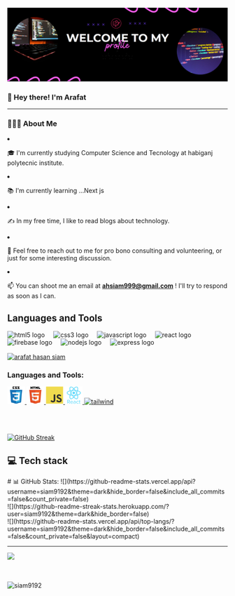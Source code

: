 ![logo](https://github.com/siam9192/Arafat-hasan/blob/main/IMG_20231209_015314.png)
<h3>👋 Hey there! I'm Arafat</h3>
<hr/>
<h3>👨🏻‍💻  About Me</h3
 - 💡 I like to explore new technologies and develop somthing new. 

 - 🎓  I'm currently studying Computer Science and Tecnology at habiganj polytecnic institute.

 - 📚 I'm currently learning ...Next js

 - ✍️  In my free time, I like to read blogs about technology.
   
 - 💬  Feel free to reach out to me for pro bono consulting and volunteering, or just for some interesting discussion.

 - 📫 You can shoot me an email at  **ahsiam999@gmail.com** ! I'll try to respond as soon as I can.
   ## Languages and Tools
<div align="left">
  <img src="https://cdn.jsdelivr.net/gh/devicons/devicon/icons/html5/html5-original.svg" height="40" alt="html5 logo"  />
  <img width="12" />
  <img src="https://cdn.jsdelivr.net/gh/devicons/devicon/icons/css3/css3-original.svg" height="40" alt="css3 logo"  />
  <img width="12" />
  <img src="https://cdn.jsdelivr.net/gh/devicons/devicon/icons/javascript/javascript-original.svg" height="40" alt="javascript logo"  />
  <img width="12" />
  <img src="https://cdn.jsdelivr.net/gh/devicons/devicon/icons/react/react-original.svg" height="40" alt="react logo"  />
  <img width="12" />
  <img src="https://cdn.jsdelivr.net/gh/devicons/devicon/icons/firebase/firebase-plain.svg" height="40" alt="firebase logo"  />
  <img width="12" />
  <img src="https://cdn.jsdelivr.net/gh/devicons/devicon/icons/nodejs/nodejs-original.svg" height="40" alt="nodejs logo"  />
  <img width="12" />
  <img src="https://cdn.jsdelivr.net/gh/devicons/devicon/icons/express/express-original.svg" height="40" alt="express logo"  />
</div>

<p align="left">
<a href="https://fb.com/arafat hasan siam" target="blank"><img align="center" src="https://raw.githubusercontent.com/rahuldkjain/github-profile-readme-generator/master/src/images/icons/Social/facebook.svg" alt="arafat hasan siam" height="30" width="40" /></a>
</p>

<h3 align="left">Languages and Tools:</h3>
<p align="left"> <a href="https://www.w3schools.com/css/" target="_blank" rel="noreferrer"> <img src="https://raw.githubusercontent.com/devicons/devicon/master/icons/css3/css3-original-wordmark.svg" alt="css3" width="40" height="40"/> </a> <a href="https://www.w3.org/html/" target="_blank" rel="noreferrer"> <img src="https://raw.githubusercontent.com/devicons/devicon/master/icons/html5/html5-original-wordmark.svg" alt="html5" width="40" height="40"/> </a> <a href="https://developer.mozilla.org/en-US/docs/Web/JavaScript" target="_blank" rel="noreferrer"> <img src="https://raw.githubusercontent.com/devicons/devicon/master/icons/javascript/javascript-original.svg" alt="javascript" width="40" height="40"/> </a> <a href="https://reactjs.org/" target="_blank" rel="noreferrer"> <img src="https://raw.githubusercontent.com/devicons/devicon/master/icons/react/react-original-wordmark.svg" alt="react" width="40" height="40"/> </a> <a href="https://tailwindcss.com/" target="_blank" rel="noreferrer"> <img src="https://www.vectorlogo.zone/logos/tailwindcss/tailwindcss-icon.svg" alt="tailwind" width="40" height="40"/> </a> </p>
<br/>
<br/>
<br/>
<a href="https://git.io/streak-stats"><img src="https://github-readme-streak-stats.herokuapp.com?user=siam9192&theme=dark" alt="GitHub Streak" /></a>
<br/>
<h2>💻 Tech stack</h2>
# 📊 GitHub Stats:
![](https://github-readme-stats.vercel.app/api?username=siam9192&theme=dark&hide_border=false&include_all_commits=false&count_private=false)<br/>
![](https://github-readme-streak-stats.herokuapp.com/?user=siam9192&theme=dark&hide_border=false)<br/>
![](https://github-readme-stats.vercel.app/api/top-langs/?username=siam9192&theme=dark&hide_border=false&include_all_commits=false&count_private=false&layout=compact)

---
[![](https://visitcount.itsvg.in/api?id=siam9192&icon=0&color=0)](https://visitcount.itsvg.in)

<br/>
<p><img align="center" src="https://github-readme-stats.vercel.app/api/top-langs?username=siam9192&show_icons=true&locale=en&layout=compact" alt="siam9192" /></p>

